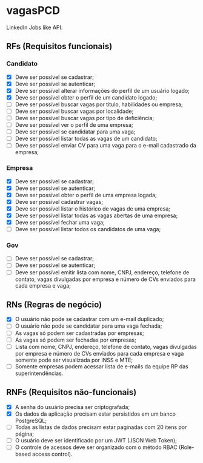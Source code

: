 # vagasPCD

LinkedIn Jobs like API.

## RFs (Requisitos funcionais)

### Candidato

- [x] Deve ser possível se cadastrar;
- [x] Deve ser possível se autenticar;
- [x] Deve ser possível alterar informações do perfil de um usuário logado;
- [x] Deve ser possível obter o perfil de um candidato logado;
- [ ] Deve ser possível buscar vagas por título, habilidades ou empresa;
- [ ] Deve ser possível buscar vagas por localidade;
- [ ] Deve ser possível buscar vagas por tipo de deficiência;
- [ ] Deve ser possível ver o perfil de uma empresa;
- [ ] Deve ser possível se candidatar para uma vaga;
- [ ] Deve ser possível listar todas as vagas de um candidato;
- [ ] Deve ser possível enviar CV para uma vaga para o e-mail cadastrado da empresa;

### Empresa

- [x] Deve ser possível se cadastrar;
- [x] Deve ser possível se autenticar;
- [x] Deve ser possível obter o perfil de uma empresa logada;
- [x] Deve ser possível cadastrar vagas;
- [x] Deve ser possível listar o histórico de vagas de uma empresa;
- [x] Deve ser possível listar todas as vagas abertas de uma empresa;
- [x] Deve ser possível fechar uma vaga;
- [ ] Deve ser possível listar todos os candidatos de uma vaga;

### Gov

- [ ] Deve ser possível se cadastrar;
- [ ] Deve ser possível se autenticar;
- [ ] Deve ser possível emitir lista com nome, CNPJ, endereço, telefone de contato, vagas divulgadas por empresa e número de CVs enviados para cada empresa e vaga;

## RNs (Regras de negócio)

- [x] O usuário não pode se cadastrar com um e-mail duplicado;
- [ ] O usuário não pode se candidatar para uma vaga fechada;
- [ ] As vagas só podem ser cadastradas por empresas;
- [ ] As vagas só podem ser fechadas por empresas;
- [ ] Lista com nome, CNPJ, endereço, telefone de contato, vagas divulgadas por empresa e número de CVs enviados para cada empresa e vaga somente pode ser visualizada por INSS e MTE;
- [ ] Somente empresas podem acessar lista de e-mails da equipe RP das superintendências.

## RNFs (Requisitos não-funcionais)

- [x] A senha do usuário precisa ser criptografada;
- [x] Os dados da aplicação precisam estar persistidos em um banco PostgreSQL;
- [ ] Todas as listas de dados precisam estar paginadas com 20 itens por página;
- [ ] O usuário deve ser identificado por um JWT (JSON Web Token);
- [ ] O controle de acessos deve ser organizado com o método RBAC (Role-based access control).
